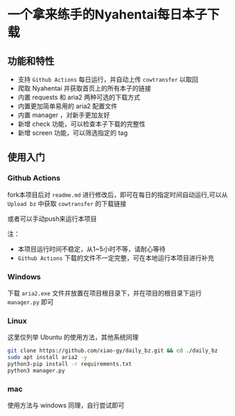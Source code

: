 # 一个拿来练手的Nyahentai每日本子下载

## 功能和特性
- 支持 `Github Actions` 每日运行，并自动上传 `cowtransfer` 以取回
- 爬取 Nyahentai 并获取首页上的所有本子的链接
- 内置 requests 和 aria2 两种可选的下载方式
- 内置更加简单易用的 aria2 配置文件
- 内置 manager ，对新手更加友好
- 新增 check 功能，可以检查本子下载的完整性
- 新增 screen 功能，可以筛选指定的 tag

## 使用入门

### Github Actions

fork本项目后对 `readme.md` 进行修改后，即可在每日的指定时间自动运行,可以从 `Upload bz` 中获取 `cowtransfer` 的下载链接

或者可以手动push来运行本项目

注：
- 本项目运行时间不稳定，从1~5小时不等，请耐心等待
- `Github Actions` 下载的文件不一定完整，可在本地运行本项目进行补充

### Windows

下载 `aria2.exe` 文件并放置在项目根目录下，并在项目的根目录下运行 `manager.py` 即可

### Linux

这里仅列举 Ubuntu 的使用方法，其他系统同理

``` bash
git clone https://github.com/xiao-gy/daily_bz.git && cd ./daily_bz
sudo apt install aria2 -y
python3-pip install -r requirements.txt
python3 manager.py
```

### mac

使用方法与 windows 同理，自行尝试即可